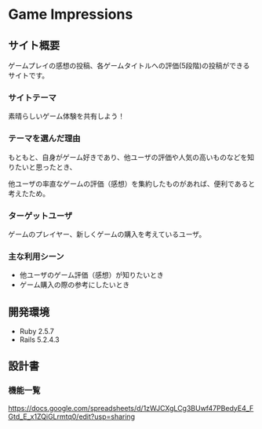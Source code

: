 # Game Impressions

## サイト概要
ゲームプレイの感想の投稿、各ゲームタイトルへの評価(5段階)の投稿ができるサイトです。

### サイトテーマ
素晴らしいゲーム体験を共有しよう！

### テーマを選んだ理由
もともと、自身がゲーム好きであり、他ユーザの評価や人気の高いものなどを知りたいと思ったとき、

他ユーザの率直なゲームの評価（感想）を集約したものがあれば、便利であると考えたため。

### ターゲットユーザ
ゲームのプレイヤー、新しくゲームの購入を考えているユーザ。

### 主な利用シーン
* 他ユーザのゲーム評価（感想）が知りたいとき
* ゲーム購入の際の参考にしたいとき

## 開発環境
* Ruby  2.5.7
* Rails 5.2.4.3

## 設計書

### 機能一覧
https://docs.google.com/spreadsheets/d/1zWJCXgLCg3BUwf47PBedyE4_FGtd_E_x1ZQiGLrmtq0/edit?usp=sharing
